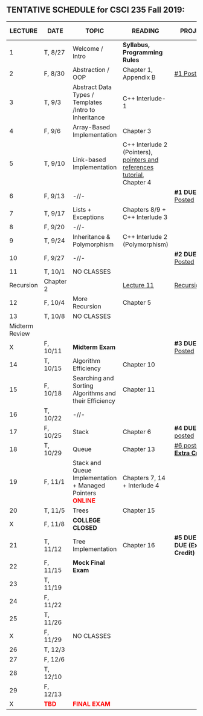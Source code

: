 

## TENTATIVE SCHEDULE for CSCI 235 Fall 2019:

LECTURE | DATE | TOPIC | READING | PROJECT | SLIDES | STUDY QUESTIONS |
------- | ---- | ----- | -------- | --------- | ------- | ------- |
1 | T, 8/27 | Welcome / Intro | **Syllabus, Programming Rules** |  | [Lecture 1](Lectures/Lecture_1_Intro.pdf)
2 | F,  8/30 | Abstraction / OOP | Chapter 1, Appendix B   |   [#1 Posted](documents/Project_1.pdf)  |[Lecture 2](Lectures/Lecture2_OOP.pdf)
3 | T, 9/3 | Abstract Data Types / Templates /Intro to Inheritance | C++ Interlude-1 | | [Lecture 3](Lectures/Lecture3_ADT&Templates.pdf) |  [ADT_IN_SQ](documents/ADT_InheritanceQ.pdf)
4 | F, 9/6 | Array-Based Implementation | Chapter 3  | | [Lecture 4](Lectures/Lecture4_ArrayBag.pdf)   | [ArrayBag_SQ](documents/ArrayBag_studyQ.pdf)
5 | T, 9/10| Link-based Implementation  | C++ Interlude 2 (Pointers), [pointers and references tutorial](http://www.ntu.edu.sg/home/ehchua/programming/cpp/cp4_pointerreference.html),  Chapter 4| | [Lecture 5](Lectures/Lecture5_LinkedBag.pdf)   | [LinkedChain_SQ](documents/LinkedChain_studyQ.pdf)
6 | F, 9/13 | -//- |  | **#1 DUE** [#2 Posted](documents/Project2.pdf) |
7 | T, 9/17 | Lists + Exceptions | Chapters 8/9 + C++ Interlude 3 |  | [Lecture 7](Lectures/Lecture7_Lists.pdf)  | [List_SQ](documents/List_studyQ.pdf)
8 | F, 9/20 | -//-|  | | [Lecture 8](Lectures/Lecture8_ExceptionHandling.pdf)   | 
9 | T, 9/24 | Inheritance  & Polymorphism  | C++ Interlude 2 (Polymorphism) | | [Lecture 9](Lectures/Lecture9_Polymorphism.pdf)  | [Polymorphism_SQ](documents/Polymorphism_studyQ.pdf)
10 | F, 9/27 | -//-  |  | **#2 DUE** [#3 Posted](documents/Project3.pdf) | |
11 | T, 10/1 | NO CLASSES
Recursion | Chapter 2 | |[Lecture 11](Lectures/Lecture11_Recursion.pdf)  |  [Recursion_SQ](documents/Recursion_studyQ.pdf)
12 | F, 10/4 | More Recursion | Chapter 5 | | [Lecture 12](Lectures/Lecture12_MoreRecursion.pdf)  
13 | T, 10/8 | NO CLASSES
Midterm Review| |  | 
X | F, 10/11 |**Midterm Exam**  |  | **#3 DUE** [#4 Posted](documents/Project4.pdf) |  |  | 
14 | T, 10/15| Algorithm Efficiency | Chapter 10 | | [Lecture 14](Lectures/Lecture14_AlgoEfficiency.pdf)|[AlgoEfficiency_SQ](documents/AlgoEff_studyQ.pdf)
15 | F, 10/18 | Searching and Sorting Algorithms and their Efficiency  | Chapter 11 | |[Lecture 15](Lectures/Lecture15_SearchingSorting.pdf) |[Sorting_SQ](documents/Sorting_studyQ.pdf)
16 | T, 10/22 |-//- | | 
17| F, 10/25 | Stack | Chapter 6 | **#4 DUE** [#5 posted](documents/Project5.pdf) | [Lecture 17](Lectures/Lecture17_Stack.pdf)  | [Stack_SQ](documents/Stack_studyQ.pdf)
18 | T, 10/29|Queue| Chapter 13  | [#6 posted **Extra Credit**](documents/Project_6.pdf)  | [Lecture 18](Lectures/Lecture18_Queue.pdf) | [Queue_SQ](documents/Queue_studyQ.pdf)
19 | F, 11/1 | Stack and Queue Implementation + Managed Pointers <b><span style="color:red"> ONLINE</span></b> | Chapters 7, 14 + Interlude 4  |  | [Lecture 19 StackImpl](Lectures/Lecture19_Stack_Impl.pdf) [Lecture 19 QueueImpl](Lectures/Lecture19_Queue_Impl.pdf) [Lecture 19 ManagedPtr](Lectures/Lecture19_ManagedPointers.pdf)
20 | T, 11/5 |  Trees | Chapter 15 | | [Lecture 20](Lectures/Lecture20_Trees.pdf)
X | F, 11/8 | **COLLEGE CLOSED** |
21 | T, 11/12 |  Tree Implementation | Chapter 16 | **#5 DUE** **#6 DUE (Extra Credit)**|  [Lecture 21](Lectures/Lecture21_TreeImpl.pdf)| [Tree_SQ](documents/Tree_studyQ.pdf)
22 | F, 11/15 | **Mock Final Exam** |
23 | T, 11/19 |
24 | F, 11/22 |
25 | T, 11/26 |
X | F, 11/29 | NO CLASSES
26 | T, 12/3 |
27 | F, 12/6 |
28 | T, 12/10 |
29 | F, 12/13 |
X |<b><span style="color:red">  TBD </span></b> |  <b><span style="color:red"> FINAL EXAM </span></b> | |



